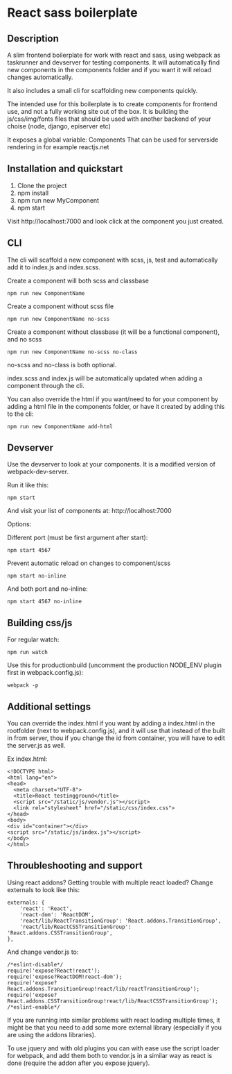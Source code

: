 # React sass boilerplate

## Description

A slim frontend boilerplate for work with react and sass, using webpack as taskrunner and devserver for testing components. It will automatically find new components in the components folder and if you want it will reload changes automatically.

It also includes a small cli for scaffolding new components quickly.

The intended use for this boilerplate is to create components for frontend use, and not a fully working site out of the box. 
It is building the js/css/img/fonts files that should be used with another backend of your choise (node, django, episerver etc)

It exposes a global variable: Components
That can be used for serverside rendering in for example reactjs.net

## Installation and quickstart

1. Clone the project
2. npm install
3. npm run new MyComponent
4. npm start

Visit http://localhost:7000 and look click at the component you just created.

## CLI

The cli will scaffold a new component with scss, js, test and automatically add it to index.js and index.scss.

Create a component will both scss and classbase

    npm run new ComponentName

Create a component without scss file

    npm run new ComponentName no-scss

Create a component without classbase (it will be a functional component), and no scss

    npm run new ComponentName no-scss no-class


no-scss and no-class is both optional.

index.scss and index.js will be automatically updated when adding a component through the cli.

You can also override the html if you want/need to for your component by adding a html file in the components folder, or have it created by adding this to the cli:

    npm run new ComponentName add-html

## Devserver

Use the devserver to look at your components. It is a modified version of webpack-dev-server.

Run it like this:

    npm start

And visit your list of components at: http://localhost:7000

Options:

Different port (must be first argument after start):

    npm start 4567

Prevent automatic reload on changes to component/scss

    npm start no-inline

And both port and no-inline:

    npm start 4567 no-inline

## Building css/js

For regular watch:

    npm run watch

Use this for productionbuild (uncomment the production NODE_ENV plugin first in webpack.config.js):

    webpack -p

## Additional settings ##

You can override the index.html if you want by adding a index.html in the rootfolder (next to webpack.config.js), and it will use that instead of the built in from server, thou if you change the id from container, you will have to edit the server.js as well.

Ex index.html:

    <!DOCTYPE html>
    <html lang="en">
    <head>
      <meta charset="UTF-8">
      <title>React testingground</title>
      <script src="/static/js/vendor.js"></script>
      <link rel="stylesheet" href="/static/css/index.css">
    </head>
    <body>
    <div id="container"></div>
    <script src="/static/js/index.js"></script>
    </body>
    </html>

## Throubleshooting and support

Using react addons? Getting trouble with multiple react loaded?
Change externals to look like this:

    externals: {
        'react': 'React',
        'react-dom': 'ReactDOM',
        'react/lib/ReactTransitionGroup': 'React.addons.TransitionGroup',
        'react/lib/ReactCSSTransitionGroup': 'React.addons.CSSTransitionGroup',
    },

And change vendor.js to:

    /*eslint-disable*/
    require('expose?React!react');
    require('expose?ReactDOM!react-dom');
    require('expose?React.addons.TransitionGroup!react/lib/reactTransitionGroup');
    require('expose?React.addons.CSSTransitionGroup!react/lib/ReactCSSTransitionGroup');
    /*eslint-enable*/

If you are running into similar problems with react loading multiple times, it might be that you need to add some more external library (especially if you are using the addons libraries).

To use jquery and with old plugins you can with ease use the script loader for webpack, and add them both to vendor.js in a similar way as react is done (require the addon after you expose jquery).
